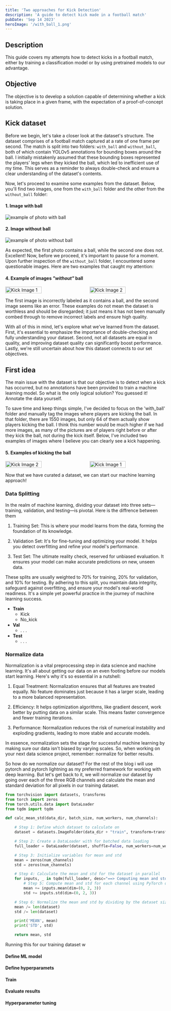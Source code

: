 ```yaml
---
title: 'Two approaches for Kick Detection'
description: 'A guide to detect kick made in a football match'
pubDate: 'Sep 14 2023'
heroImage: '/with_ball_1.png'
---
```


## Description
This guide covers my attempts how to detect kicks in a football match, either by training a classification model or by using pretrained models to our advantage.

## Objective
The objective is to develop a solution capable of determining whether a kick is taking place in a given frame, with the expectation of a proof-of-concept solution.

## Kick dataset
Before we begin, let's take a closer look at the dataset's structure. The dataset comprises of a football match captured at a rate of one frame per second. The match is split into two folders: `with_ball` and `without_ball`, both of which contain YOLOv5 annotations for bounding boxes around the ball. I initially mistakenly assumed that these bounding boxes represented the players' legs when they kicked the ball, which led to inefficient use of my time. This serves as a reminder to always double-check and ensure a clear understanding of the dataset's contents.

Now, let's proceed to examine some examples from the dataset. Below, you'll find two images, one from the `with_ball` folder and the other from the `without_ball` folder:
#### 1. Image with ball
![example of photo with ball](/with_ball_2.png)

#### 2. Image without ball
![example of photo without ball](/without_ball_1.jpg)




As expected, the first photo contains a ball, while the second one does not. Excellent! Now, before we proceed, it's important to pause for a moment. Upon further inspection of the `without_ball` folder, I encountered some questionable images. Here are two examples that caught my attention:

#### 4. Example of images *"without"* ball
<div style="display: flex; justify-content: space-between;">
    <img src="/without_ball_3.jpg" alt="Kick Image 1" style="width: 47.5%;" />
    <img src="/without_ball_2.jpg" alt="Kick Image 2" style="width: 47.5%;" />
</div>

The first image is incorrectly labeled as it contains a ball, and the second image seems like an error. These examples do not mean the dataset is worthless and should be disregarded; it just means it has not been manually combed through to remove incorrect labels and ensure high quality.

With all of this in mind, let's explore what we've learned from the dataset. First, it's essential to emphasize the importance of double-checking and fully understanding your dataset. Second, not all datasets are equal in quality, and improving dataset quality can significantly boost performance. Lastly, we're still uncertain about how this dataset connects to our set objectives.

## First idea

The main issue with the dataset is that our objective is to detect when a kick has occurred, but no annotations have been provided to train a machine learning model. So what is the only logical solution? You guessed it! Annotate the data yourself.

To save time and keep things simple, I've decided to focus on the 'with_ball' folder and manually tag the images where players are kicking the ball. In that folder, there are 1550 images, but only 64 of them actually show players kicking the ball. I think this number would be much higher if we had more images, as many of the pictures are of players right before or after they kick the ball, not during the kick itself. Below, I've included two examples of images where I believe you can clearly see a kick happening.


#### 5. Examples of kicking the ball

<div style="display: flex; justify-content: space-between;">
    <img src="/kick_2.jpg" alt="Kick Image 2" style="width: 47.5%;" />
    <img src="/kick_1.jpg" alt="Kick Image 1" style="width: 47.5%;" />
</div>

Now that we have curated a dataset, we can start our machine learning approach! 

### Data Splitting

In the realm of machine learning, dividing your dataset into three sets—training, validation, and testing—is pivotal. Here is the diffrence between them

1. Training Set: This is where your model learns from the data, forming the foundation of its knowledge.

2. Validation Set: It's for fine-tuning and optimizing your model. It helps you detect overfitting and refine your model's performance.

3. Test Set: The ultimate reality check, reserved for unbiased evaluation. It ensures your model can make accurate predictions on new, unseen data.

These splits are usually weighted to  70% for training, 20% for validation, and 10% for testing. By adhering to this split, you maintain data integrity, safeguard against overfitting, and ensure your model's real-world readiness. It's a simple yet powerful practice in the journey of machine learning success.

- **Train**
  - Kick
  - No_kick
- **Val**
  - . . .
- **Test**
  - . . .



### Normalize data
Normalization is a vital preprocessing step in data science and machine learning. It's all about getting our data on an even footing before our models start learning. Here's why it's so essential in a nutshell:

1. Equal Treatment: Normalization ensures that all features are treated equally. No feature dominates just because it has a larger scale, leading to a more balanced representation.

2. Efficiency: It helps optimization algorithms, like gradient descent, work better by putting data on a similar scale. This means faster convergence and fewer training iterations.

3. Performance: Normalization reduces the risk of numerical instability and exploding gradients, leading to more stable and accurate models.

In essence, normalization sets the stage for successful machine learning by making sure our data isn't biased by varying scales. So, when working on your next data science project, remember: normalize for better results.

So how do we normalize our dataset? For the rest of the blog i will use pytorch and pytorch lightning as my preferred framework for working with deep learning. But let's get back to it, we will normalize our dataset by going over each of the three RGB channels and calculate the mean and standard deviation for all pixels in our training dataset. 

``` py 
from torchvision import datasets, transforms
from torch import zeros
from torch.utils.data import DataLoader
from tqdm import tqdm

def calc_mean_std(data_dir, batch_size, num_workers, num_channels):

    # Step 1: Define which dataset to calculate on
    dataset = datasets.ImageFolder(data_dir + "train", transform=transforms.ToTensor(),)

    # Step 2: Create a DataLoader with for batched data loading
    full_loader = DataLoader(dataset, shuffle=False, num_workers=num_workers, batch_size=batch_size, pin_memory=True)

    # Step 3: Initialize variables for mean and std
    mean = zeros(num_channels)
    std = zeros(num_channels)

    # Step 4: Calculate the mean and std for the dataset in parallel
    for inputs, _ in tqdm(full_loader, desc="==> Computing mean and std"):
        # Step 5: Compute mean and std for each channel using PyTorch operations
        mean += inputs.mean(dim=(0, 2, 3))
        std += inputs.std(dim=(0, 2, 3))

    # Step 6: Normalize the mean and std by dividing by the dataset size
    mean /= len(dataset)
    std /= len(dataset)

    print('MEAN', mean)
    print('STD', std)

    return mean, std

```

Running this for our training dataset w

#### Define ML model
#### Define hyperparamets
#### Train
#### Evaluate results
#### Hyperparameter tuning

